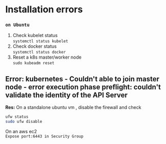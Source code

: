 # Installation errors
### `on Ubuntu`
1. Check kubelet status  
   `systemctl status kubelet`
2. Check docker status  
   `systemctl status docker`
3. Reset a k8s master/worker node  
   `sudo kubeadm reset`
   
## Error: kubernetes - Couldn't able to join master node - error execution phase preflight: couldn't validate the identity of the API Server
**Res:** 
On a standalone ubuntu vm , disable the firewall and check  
```sh
ufw status
sudo ufw disable
```
On an aws ec2  
`Expose port:6443 in Security Group`

